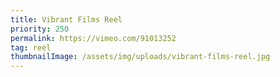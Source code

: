 ```yaml
---
title: Vibrant Films Reel
priority: 250
permalink: https://vimeo.com/91013252
tag: reel
thumbnailImage: /assets/img/uploads/vibrant-films-reel.jpg
---
```

